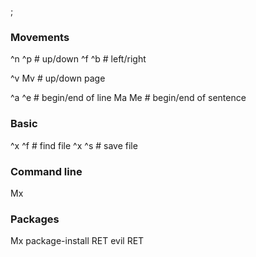 ;

### Movements

^n ^p \# up/down ^f ^b \# left/right

^v Mv \# up/down page

^a ^e \# begin/end of line Ma Me \# begin/end of sentence

### Basic

^x ^f \# find file ^x ^s \# save file

### Command line

Mx

### Packages

Mx package-install RET evil RET
